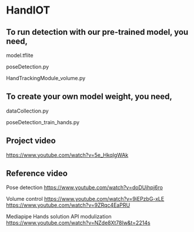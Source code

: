 # HandIOT
## To run detection with our pre-trained model, you need,

model.tflite

poseDetection.py

HandTrackingModule_volume.py



## To create your own model weight, you need,

dataCollection.py

poseDetection_train_hands.py


## Project video

https://www.youtube.com/watch?v=5e_HkqlgWAk


## Reference video

Pose detection
https://www.youtube.com/watch?v=doDUihpj6ro

Volume control
https://www.youtube.com/watch?v=9iEPzbG-xLE
https://www.youtube.com/watch?v=9ZRqc4EaPRU

Mediapipe Hands solution API modulization
https://www.youtube.com/watch?v=NZde8Xt78Iw&t=2214s
